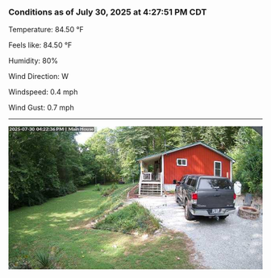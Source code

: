 ### Conditions as of July 30, 2025 at 4:27:51 PM CDT 

Temperature: 84.50 &deg;F

Feels like: 84.50 &deg;F

Humidity: 80%

Wind Direction: W

Windspeed: 0.4 mph

Wind Gust: 0.7 mph

---

<img src="./images/latest.jpeg"/>

